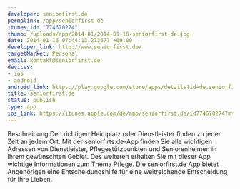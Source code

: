 ```yaml
--- 
developer: seniorfirst.de
permalink: /app/seniorfirst-de
itunes_id: "774670274"
thumb: /uploads/app/2014-01/2014-01-16-seniorfirst-de.jpg
date: 2014-01-16 07:44:13.273677 +00:00
developer_link: http://www.seniorfirst.de/
targetMarket: Personal
email: kontakt@seniorfirst.de
devices: 
- ios
- android
android_link: https://play.google.com/store/apps/details?id=de.seniorfirst.seniorfirst.de
title: seniorfirst.de
status: publish
type: app
ios_link: https://itunes.apple.com/de/app/seniorfirst.de/id774670274?mt=8&uo=4
---
```


Beschreibung
Den richtigen Heimplatz oder Dienstleister finden zu jeder Zeit an jedem Ort. Mit der seniorfirts.de-App finden Sie alle wichtigen Adressen von Dienstleister, Pflegestützpunkten und Seniorenheimen in Ihrem gewünschten Gebiet.
Des weiteren erhalten Sie mit dieser App wichtige Informationen zum Thema Pflege. Die seniorfirst.de App bietet Angehörigen eine Entscheidungshilfe für eine weitreichende Entscheidung für Ihre Lieben.
